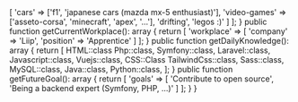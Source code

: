 <?php

namespace RodrigoRodrigues;

class About extends Me
{
    public function getAge(): int 
    {
        return 17;
    }

    public function getHobbies(): array
    {
        return [
            'hobbies' => [
                'cars' => ['f1', 'japanese cars (mazda mx-5 enthusiast)'],
                'video-games' => ['asseto-corsa', 'minecraft', 'apex', '...'],
                'drifting',
                'legos :)'
            ]
        ];
    }

    public function getCurrentWorkplace(): array
    {
        return [
            'workplace' => [
                'company' => 'Liip',
                'position' => 'Apprentice'         
            ]
        ];
    }

    public function getDailyKnowledge(): array
    {
        return [
            HTML::class
            Php::class,
            Symfony::class,
            Laravel::class,
            Javascript::class,
            Vuejs::class,
            CSS::Class
            TailwindCss::class,
            Sass::class,
            MySQL::class,
            Java::class,
            Python::class,
            
        ];
    }

    public function getFutureGoal(): array
    {
        return [
            'goals' => [
                'Contribute to open source',
                'Being a backend expert (Symfony, PHP, ...)'         
            ]
        ];
    }
}

